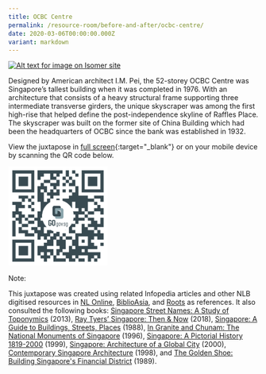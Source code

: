 ```yaml
---
title: OCBC Centre
permalink: /resource-room/before-and-after/ocbc-centre/
date: 2020-03-06T00:00:00.000Z
variant: markdown
---
```

[![Alt text for image on Isomer site](/images/before-after-image-ocbc-centre.png)](https://go.gov.sg/fvb5y5)

Designed by American architect I.M. Pei, the 52-storey OCBC Centre was Singapore’s tallest building when it was completed in 1976. With an architecture that consists of a heavy structural frame supporting three intermediate transverse girders, the unique skyscraper was among the first high-rise that helped define the post-independence skyline of Raffles Place. The skyscraper was built on the former site of China Building which had been the headquarters of OCBC since the bank was established in 1932.   

View the juxtapose in [full screen](https://go.gov.sg/fvb5y5){:target="_blank"} or on your mobile device by scanning the QR code below.

<img src="/images/qr-code-beforeafter-ocbc-centre.png" alt="qr-code-beforeafter-ocbc-centre" style="width:200px;">

Note:

This juxtapose was created using related Infopedia articles and other NLB digitised resources in [NL Online](https://www.nlb.gov.sg/main/nlonline), [BiblioAsia](https://www.nlb.gov.sg/Browse/BiblioAsia.aspx), and [Roots](https://www.roots.sg/) as references. It also consulted the following books: [Singapore Street Names: A Study of Toponymics](https://eservice.nlb.gov.sg/item_holding.aspx?bid=200123850) (2013), [Ray Tyers’ Singapore: Then &amp; Now](https://eservice.nlb.gov.sg/item_holding.aspx?bid=203784837) (2018), [Singapore: A Guide to Buildings, Streets, Places](http://eservice.nlb.gov.sg/item_holding.aspx?bid=4712298) (1988), [In Granite and Chunam: The National Monuments of Singapore](http://eservice.nlb.gov.sg/item_holding_s.aspx?bid=7919754) (1996), [Singapore: A Pictorial History 1819-2000](http://eservice.nlb.gov.sg/item_holding.aspx?bid=9651676) (1999), [Singapore: Architecture of a Global City](http://eservice.nlb.gov.sg/item_holding.aspx?bid=10074731) (2000), [Contemporary Singapore Architecture](http://eservice.nlb.gov.sg/item_holding.aspx?bid=9151059) (1998), and [The Golden Shoe: Building Singapore's Financial District](http://eservice.nlb.gov.sg/item_holding.aspx?bid=5390839) (1989).